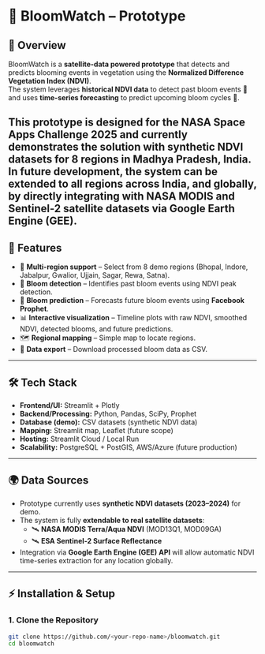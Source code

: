 # 🌸 BloomWatch – Prototype

## 📌 Overview
BloomWatch is a **satellite-data powered prototype** that detects and predicts blooming events in vegetation using the **Normalized Difference Vegetation Index (NDVI)**.  
The system leverages **historical NDVI data** to detect past bloom events 🌱 and uses **time-series forecasting** to predict upcoming bloom cycles 🔮.  

This prototype is designed for the **NASA Space Apps Challenge 2025** and currently demonstrates the solution with **synthetic NDVI datasets for 8 regions in Madhya Pradesh, India**.
In future development, the system can be **extended to all regions across India, and globally**, by directly integrating with **NASA MODIS and Sentinel-2 satellite datasets via Google Earth Engine (GEE)**.
---

## 🚀 Features
- 📍 **Multi-region support** – Select from 8 demo regions (Bhopal, Indore, Jabalpur, Gwalior, Ujjain, Sagar, Rewa, Satna).  
- 🌸 **Bloom detection** – Identifies past bloom events using NDVI peak detection.  
- 🔮 **Bloom prediction** – Forecasts future bloom events using **Facebook Prophet**.  
- 📊 **Interactive visualization** – Timeline plots with raw NDVI, smoothed NDVI, detected blooms, and future predictions.  
- 🗺️ **Regional mapping** – Simple map to locate regions.  
- 💾 **Data export** – Download processed bloom data as CSV.  

---

## 🛠️ Tech Stack
- **Frontend/UI:** Streamlit + Plotly  
- **Backend/Processing:** Python, Pandas, SciPy, Prophet  
- **Database (demo):** CSV datasets (synthetic NDVI data)  
- **Mapping:** Streamlit map, Leaflet (future scope)  
- **Hosting:** Streamlit Cloud / Local Run  
- **Scalability:** PostgreSQL + PostGIS, AWS/Azure (future production)  

---

## 🌍 Data Sources
- Prototype currently uses **synthetic NDVI datasets (2023–2024)** for demo.  
- The system is fully **extendable to real satellite datasets**:  
  - 🛰️ **NASA MODIS Terra/Aqua NDVI** (MOD13Q1, MOD09GA)  
  - 🛰️ **ESA Sentinel-2 Surface Reflectance**  
- Integration via **Google Earth Engine (GEE) API** will allow automatic NDVI time-series extraction for any location globally.  

---

## ⚡ Installation & Setup

### 1. Clone the Repository
```bash
git clone https://github.com/<your-repo-name>/bloomwatch.git
cd bloomwatch
